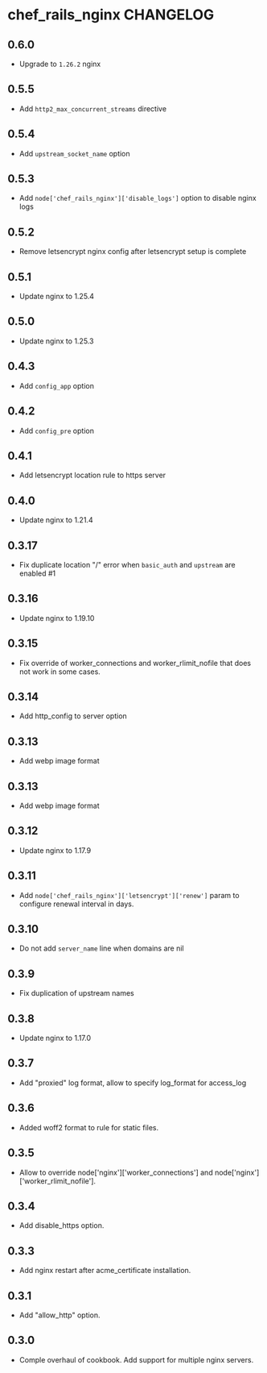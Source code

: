 chef_rails_nginx CHANGELOG
======================

0.6.0
-----
- Upgrade to `1.26.2` nginx

0.5.5
-----
- Add `http2_max_concurrent_streams` directive

0.5.4
-----
- Add `upstream_socket_name` option

0.5.3
-----
- Add `node['chef_rails_nginx']['disable_logs']` option to disable nginx logs

0.5.2
-----
- Remove letsencrypt nginx config after letsencrypt setup is complete

0.5.1
-----
- Update nginx to 1.25.4

0.5.0
-----
- Update nginx to 1.25.3

0.4.3
-----
- Add `config_app` option

0.4.2
-----
- Add `config_pre` option

0.4.1
-----
- Add letsencrypt location rule to https server

0.4.0
-----
- Update nginx to 1.21.4

0.3.17
-----
- Fix duplicate location "/" error when `basic_auth` and `upstream` are enabled #1

0.3.16
-----
- Update nginx to 1.19.10

0.3.15
-----
- Fix override of worker_connections and worker_rlimit_nofile that does not work in some cases.

0.3.14
-----
- Add http_config to server option

0.3.13
-----
- Add webp image format

0.3.13
-----
- Add webp image format

0.3.12
-----
- Update nginx to 1.17.9

0.3.11
-----
- Add `node['chef_rails_nginx']['letsencrypt']['renew']` param to configure renewal interval in days.

0.3.10
-----
- Do not add `server_name` line when domains are nil

0.3.9
-----
- Fix duplication of upstream names

0.3.8
-----
- Update nginx to 1.17.0

0.3.7
-----
- Add "proxied" log format, allow to specify log_format for access_log

0.3.6
-----
- Added woff2 format to rule for static files.

0.3.5
-----
- Allow to override node['nginx']['worker_connections'] and node['nginx']['worker_rlimit_nofile'].

0.3.4
-----
- Add disable_https option.

0.3.3
-----
- Add nginx restart after acme_certificate installation.

0.3.1
-----
- Add "allow_http" option.

0.3.0
-----
- Comple overhaul of cookbook. Add support for multiple nginx servers.
